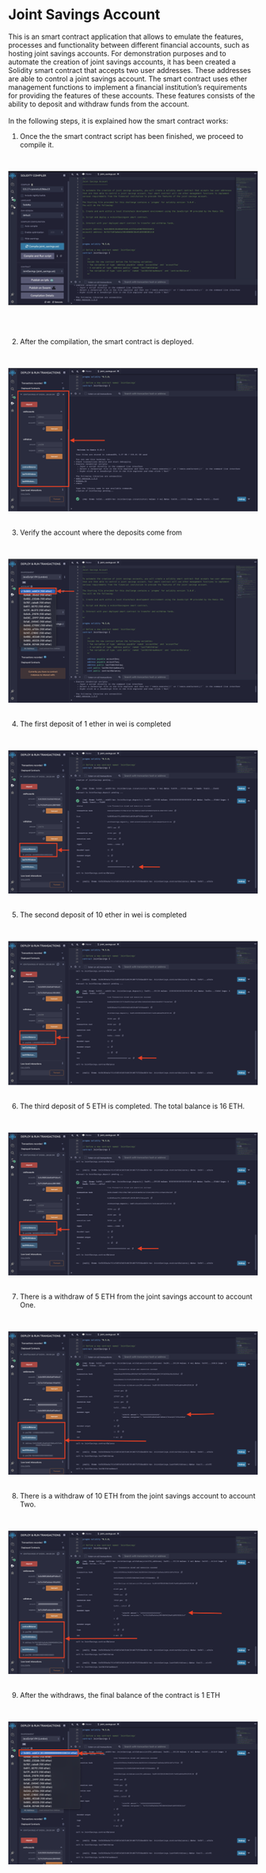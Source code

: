 # Joint Savings Account

This is an smart contract application that allows to emulate the features, processes and functionality between different financial accounts, such as hosting joint savings accounts. 
For demonstration purposes and to automate the creation of joint savings accounts, it has been created a Solidity smart contract that accepts two user addresses. These addresses are able to control a joint savings account. The smart contract uses ether management functions to implement a financial institution’s requirements for providing the features of these accounts. These features consists of the ability to deposit and withdraw funds from the account.
</br>
</br>
In the following steps, it is explained how the smart contract works:

1. Once the the smart contract script has been finished, we proceed to compile it.
</br>

![Compilation](Execution_Results/compilation.png)

</br>
</br>

2. After the compilation, the smart contract is deployed.
</br>

![Deployed Contract](Execution_Results/deployed_contract.png)
<br/>
</br>

3. Verify the account where the deposits come from
</br>

![Initial Balance](Execution_Results/remix_initial_blce.png)
</br>
</br>

4. The first deposit of 1 ether in wei is completed
</br>

![First deposit](Execution_Results/deposit_1.png)
</br>
</br>

5. The second deposit of 10 ether in wei is completed
</br>

![Second deposit](Execution_Results/deposit_2.png)
</br>
</br>

6. The third deposit of 5 ETH is completed. The total balance is 16 ETH.
</br>

![Third deposit](Execution_Results/deposit_3.png)
</br>
</br>


7. There is a withdraw of 5 ETH from the joint savings account to account One.
</br>

![First withdraw](Execution_Results/withdraw_1.png)
</br>
</br>

8. There is a withdraw of 10 ETH from the joint savings account to account Two.
</br>

![Second withdraw](Execution_Results/withdraw_2.png)
</br>
</br>

9. After the withdraws, the final balance of the contract is 1 ETH
</br>

![Final Balance](Execution_Results/remix_end_blce.png)


